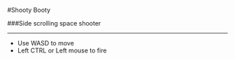 #Shooty Booty

###Side scrolling space shooter

---
- Use WASD to move
- Left CTRL or Left mouse to fire